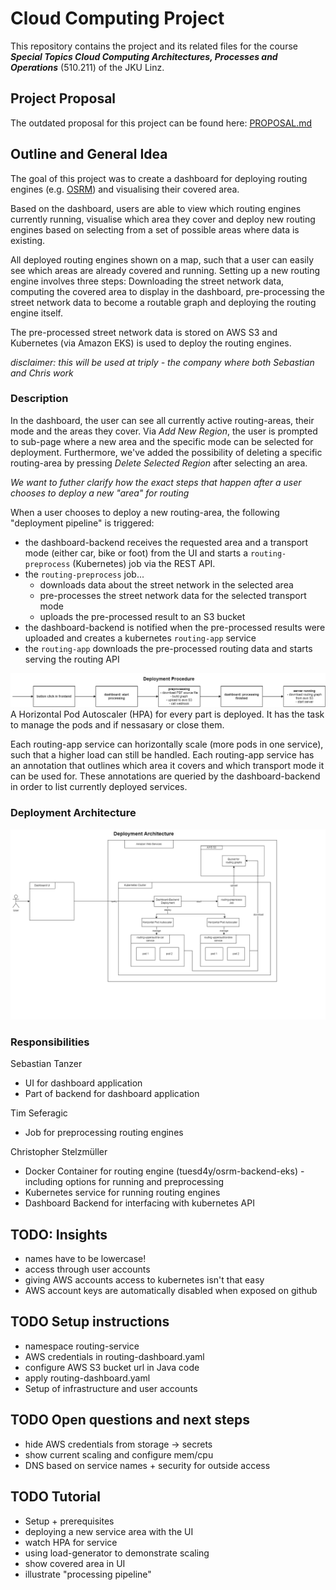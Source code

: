 # Cloud Computing Project

This repository contains the project and its related files for the course ***Special Topics Cloud Computing Architectures, Processes and Operations*** (510.211) of the JKU Linz.

## Project Proposal

The outdated proposal for this project can be found here: [PROPOSAL.md](PROPOSAL.md)

## Outline and General Idea

The goal of this project was to create a dashboard for deploying routing engines (e.g. [OSRM](http://project-osrm.org/)) and visualising their covered area.

Based on the dashboard, users are able to view which routing engines currently running, visualise which area they cover and deploy new routing engines based on selecting from a set of possible areas where data is existing.

All deployed routing engines shown on a map, such that a user can easily see which areas are already covered and running. Setting up a new routing engine involves three steps: Downloading the street network data, computing the covered area to display in the dashboard, pre-processing the street network data to become a routable graph and deploying the routing engine itself.

The pre-processed street network data is stored on AWS S3 and Kubernetes (via Amazon EKS) is used to deploy the routing engines.

_disclaimer: this will be used at triply - the company where both Sebastian and Chris work_

### Description

In the dashboard, the user can see all currently active routing-areas, their mode and the areas they cover. Via _Add New Region_, the user is prompted to sub-page where a new area and the specific mode can be selected for deployment. Furthermore, we've added the possibility of deleting a specific routing-area by pressing _Delete Selected Region_ after selecting an area.

_We want to futher clarify how the exact steps that happen after a user chooses to deploy a new "area" for routing_

When a user chooses to deploy a new routing-area, the following "deployment pipeline" is triggered:

- the dashboard-backend receives the requested area and a transport mode (either car, bike or foot) from the UI and starts a `routing-preprocess` (Kubernetes) job via the REST API.
- the `routing-preprocess` job...
  - downloads data about the street network in the selected area
  - pre-processes the street network data for the selected transport mode
  - uploads the pre-processed result to an S3 bucket
- the dashboard-backend is notified when the pre-processed results were uploaded and creates a kubernetes `routing-app` service
- the `routing-app` downloads the pre-processed routing data and starts serving the routing API

![deployment procedure](img/procedure.png)
A Horizontal Pod Autoscaler (HPA) for every part is deployed. It has the task to manage the pods and if nessasary or close them.

Each routing-app service can horizontally scale (more pods in one service), such that a higher load can still be handled. Each routing-app service has an annotation that outlines which area it covers and which transport mode it can be used for. These annotations are queried by the dashboard-backend in order to list currently deployed services.

### Deployment Architecture

![deployment architecture](img/architecture.png)

### Responsibilities

Sebastian Tanzer

- UI for dashboard application
- Part of backend for dashboard application

Tim Seferagic

- Job for preprocessing routing engines

Christopher Stelzmüller

- Docker Container for routing engine (tuesd4y/osrm-backend-eks) - including options for running and preprocessing
- Kubernetes service for running routing engines
- Dashboard Backend for interfacing with kubernetes API

## TODO: Insights

- names have to be lowercase!
- access through user accounts
- giving AWS accounts access to kubernetes isn't that easy
- AWS account keys are automatically disabled when exposed on github

## TODO Setup instructions

- namespace routing-service
- AWS credentials in routing-dashboard.yaml
- configure AWS S3 bucket url in Java code
- apply routing-dashboard.yaml
- Setup of infrastructure and user accounts

## TODO Open questions and next steps

- hide AWS credentials from storage -> secrets
- show current scaling and configure mem/cpu
- DNS based on service names + security for outside access

## TODO Tutorial

- Setup + prerequisites
- deploying a new service area with the UI
- watch HPA for service
- using load-generator to demonstrate scaling
- show covered area in UI
- illustrate "processing pipeline"
